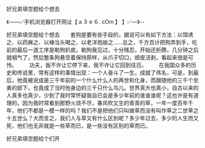 好兄弟填空题给个想去

《——✅手机浏览器打开网沚【ａ３ｅ６. cOm 】 】✅—》--

好兄弟填空题给个想去　　套狗是要有些手段的，据说可以有如下方法：以饵诱之、以药麻之、以棒当头喝之、以老洋炮崩之……总之，千方百计把狗弄到手，吃前的最后一道工序是勒狗扒皮。勒狗我见过，十分残忍，开始还折腾，几分钟之后就咽气了，然后整条狗悬空着保持原样，从爪子切口，顺皮活剥，看起来很是可怜。
　　功夫，我不许让它停下来，我不许让它回到往日。
　　在我国众多的历史和传说里，常有这样的事情出现：一个人奋斗了一生，成就了伟名，可是，到最后，他竟被说成是三千年前的一个什么什么人的再世和化身，而跟随他的三千个忠勇的部下，也竟成了当时他身边的三千只什么鸟儿。世界真大也真小，自古以来的人真多也真少，少到了我时常怀疑我自已会是多少年前的谁谁谁呢？这也许是有道理的，因为我时常看到那野火烧不尽，春风吹又生的青青的草，一年一度百年千年，他们不都是一模一样的吗？我们不是把他们只叫做草而没有叫作草之二世草之十五世么？大而言之，我们人与草又有什么区别呢？多少年过去，多少的人生而又死，他们也无非就是一些草而已，是一些没有区别的草而已。





好兄弟填空题给个们开

